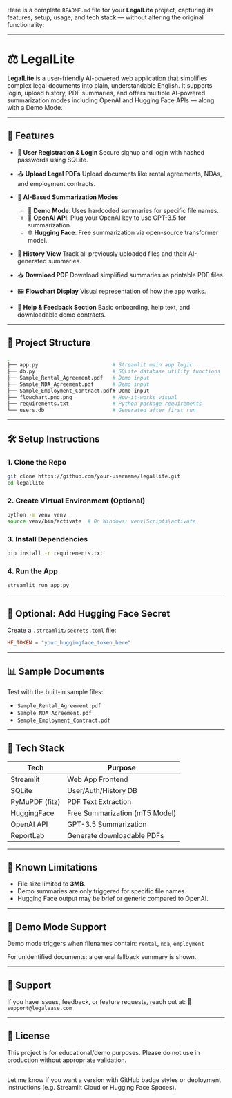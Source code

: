 Here is a complete `README.md` file for your **LegalLite** project, capturing its features, setup, usage, and tech stack — without altering the original functionality:

---

# ⚖️ LegalLite

**LegalLite** is a user-friendly AI-powered web application that simplifies complex legal documents into plain, understandable English. It supports login, upload history, PDF summaries, and offers multiple AI-powered summarization modes including OpenAI and Hugging Face APIs — along with a Demo Mode.

---

## 🚀 Features

* 📝 **User Registration & Login**
  Secure signup and login with hashed passwords using SQLite.

* 📤 **Upload Legal PDFs**
  Upload documents like rental agreements, NDAs, and employment contracts.

* 🤖 **AI-Based Summarization Modes**

  * 🧪 **Demo Mode**: Uses hardcoded summaries for specific file names.
  * 🔐 **OpenAI API**: Plug your OpenAI key to use GPT-3.5 for summarization.
  * 🌐 **Hugging Face**: Free summarization via open-source transformer model.

* 📄 **History View**
  Track all previously uploaded files and their AI-generated summaries.

* 📥 **Download PDF**
  Download simplified summaries as printable PDF files.

* 🖼️ **Flowchart Display**
  Visual representation of how the app works.

* 🔧 **Help & Feedback Section**
  Basic onboarding, help text, and downloadable demo contracts.

---

## 📂 Project Structure

```bash
.
├── app.py                        # Streamlit main app logic
├── db.py                         # SQLite database utility functions
├── Sample_Rental_Agreement.pdf   # Demo input
├── Sample_NDA_Agreement.pdf      # Demo input
├── Sample_Employment_Contract.pdf# Demo input
├── flowchart.png.png             # How-it-works visual
├── requirements.txt              # Python package requirements
└── users.db                      # Generated after first run
```

---

## 🛠️ Setup Instructions

### 1. Clone the Repo

```bash
git clone https://github.com/your-username/legallite.git
cd legallite
```

### 2. Create Virtual Environment (Optional)

```bash
python -m venv venv
source venv/bin/activate  # On Windows: venv\Scripts\activate
```

### 3. Install Dependencies

```bash
pip install -r requirements.txt
```

### 4. Run the App

```bash
streamlit run app.py
```

---

## 🔐 Optional: Add Hugging Face Secret

Create a `.streamlit/secrets.toml` file:

```toml
HF_TOKEN = "your_huggingface_token_here"
```

---

## 📊 Sample Documents

Test with the built-in sample files:

* `Sample_Rental_Agreement.pdf`
* `Sample_NDA_Agreement.pdf`
* `Sample_Employment_Contract.pdf`

---

## 🧠 Tech Stack

| Tech           | Purpose                        |
| -------------- | ------------------------------ |
| Streamlit      | Web App Frontend               |
| SQLite         | User/Auth/History DB           |
| PyMuPDF (fitz) | PDF Text Extraction            |
| HuggingFace    | Free Summarization (mT5 Model) |
| OpenAI API     | GPT-3.5 Summarization          |
| ReportLab      | Generate downloadable PDFs     |

---

## 📎 Known Limitations

* File size limited to **3MB**.
* Demo summaries are only triggered for specific file names.
* Hugging Face output may be brief or generic compared to OpenAI.

---

## 🧪 Demo Mode Support

Demo mode triggers when filenames contain:
`rental`, `nda`, `employment`

For unidentified documents: a general fallback summary is shown.

---

## 📧 Support

If you have issues, feedback, or feature requests, reach out at:
📨 `support@legalease.com`

---

## 📝 License

This project is for educational/demo purposes. Please do not use in production without appropriate validation.

---

Let me know if you want a version with GitHub badge styles or deployment instructions (e.g. Streamlit Cloud or Hugging Face Spaces).

